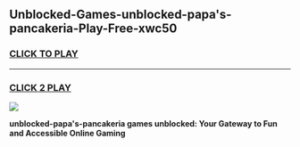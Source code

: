 
## Unblocked-Games-unblocked-papa's-pancakeria-Play-Free-xwc50
<h3>
<a href="https://premium76.site?title=unblocked-papa's-pancakeria&ref=19M">CLICK TO PLAY</a></h3>
<hr>

<h3>
<a href="https://premium76.site?title=unblocked-papa's-pancakeria&ref=19M">CLICK 2 PLAY</a>
  
</h3>

<a href="https://premium76.site?title=unblocked-papa's-pancakeria&ref=19M"><img src="https://clearcache.store/games.png"></a>


**unblocked-papa's-pancakeria games unblocked: Your Gateway to Fun and Accessible Online Gaming**
